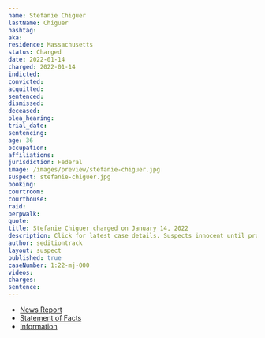 ```yaml
---
name: Stefanie Chiguer
lastName: Chiguer
hashtag:
aka:
residence: Massachusetts
status: Charged
date: 2022-01-14
charged: 2022-01-14
indicted:
convicted:
acquitted:
sentenced:
dismissed:
deceased:
plea_hearing:
trial_date:
sentencing:
age: 36
occupation:
affiliations:
jurisdiction: Federal
image: /images/preview/stefanie-chiguer.jpg
suspect: stefanie-chiguer.jpg
booking:
courtroom:
courthouse:
raid:
perpwalk:
quote:
title: Stefanie Chiguer charged on January 14, 2022
description: Click for latest case details. Suspects innocent until proven guilty.
author: seditiontrack
layout: suspect
published: true
caseNumber: 1:22-mj-000
videos:
charges:
sentence:
---
```

- [News Report](https://www.boston.com/news/local-news/2022/01/18/capitol-riot-two-new-england-women-charged/)
- [Statement of Facts](https://www.justice.gov/usao-dc/case-multi-defendant/file/1481436/download)
- [Information](https://extremism.gwu.edu/sites/g/files/zaxdzs2191/f/Kirstyn%20Niemela%20and%20Stefanie%20Nicole%20Chiguer%20Information.pdf)
